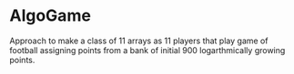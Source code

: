 # AlgoGame

Approach to make a class of 11 arrays as 11 players that play game of football assigning points from a bank of initial 900 logarthmically growing points. 
